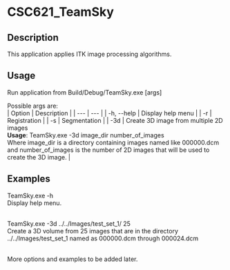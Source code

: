 # CSC621_TeamSky

## Description

This application applies ITK image processing algorithms.<br />

## Usage

Run application from Build/Debug/TeamSky.exe [args]<br />

Possible args are:<br />
| Option | Description |
| --- | --- |
| -h, --help | Display help menu |
| -r | Registration |
| -s | Segmentation |
| -3d | Create 3D image from multiple 2D images<br />
**Usage**: TeamSky.exe -3d image_dir number_of_images<br />
Where image_dir is a directory containing images named like 000000.dcm and number_of_images is the number of 2D images that will be used to create the 3D image. |

## Examples

TeamSky.exe -h<br />
Display help menu.<br />
<br />

TeamSky.exe -3d ../../Images/test_set_1/ 25<br />
Create a 3D volume from 25 images that are in the directory ../../Images/test_set_1 named as 000000.dcm through 000024.dcm<br />
<br />

More options and examples to be added later.